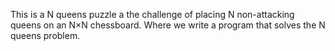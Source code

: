 This is a N queens puzzle a the challenge of placing N non-attacking queens on an N×N chessboard. Where we write a program that solves the N queens problem.